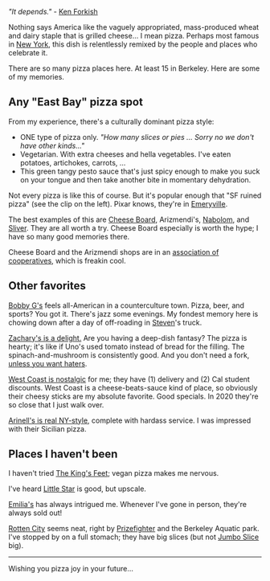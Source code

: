 *"It depends."* - [Ken Forkish](https://kensartisan.com/elements-of-pizza/)

Nothing says America like the vaguely appropriated, mass-produced wheat and dairy staple that is grilled cheese... I mean pizza. Perhaps most famous in [New York](http://www.sliceharvester.com/), this dish is relentlessly remixed by the people and places who celebrate it.

There are so many pizza places here. At least 15 in Berkeley. Here are some of my memories.

## Any "East Bay" pizza spot

From my experience, there's a culturally dominant pizza style:

* ONE type of pizza only. *"How many slices or pies ... Sorry no we don't have other kinds..."*
* Vegetarian. With extra cheeses and hella vegetables. I've eaten potatoes, artichokes, carrots, ...
* This green tangy pesto sauce that's just spicy enough to make you suck on your tongue and then take another bite in momentary dehydration.

Not every pizza is like this of course. But it's popular enough that "SF ruined pizza" (see the clip on the left). Pixar knows, they're in [Emeryville](https://en.wikipedia.org/wiki/Emeryville,_California).

The best examples of this are [Cheese Board](https://cheeseboardcollective.coop/pizza/), Arizmendi's, [Nabolom](https://www.nabolombakery.com/), and [Sliver](https://www.sliverpizzeria.com/). They are all worth a try. Cheese Board especially is worth the hype; I have so many good memories there.

Cheese Board and the Arizmendi shops are in an [association of cooperatives](http://arizmendibakery.coop/), which is freakin cool.

## Other favorites

[Bobby G's](https://bobbygspizzeria.com/) feels all-American in a counterculture town. Pizza, beer, and sports? You got it. There's jazz some evenings. My fondest memory here is chowing down after a day of off-roading in [Steven](http://www.syadlowsky.com/)'s truck.

[Zachary's is a delight.](https://zacharys.com/) Are you having a deep-dish fantasy? The pizza is hearty; it's like if Uno's used tomato instead of bread for the filling. The spinach-and-mushroom is consistently good. And you don't need a fork, [unless you want haters](https://www.youtube.com/watch?v=cSBeXw07wGU).

[West Coast is nostalgic](https://www.westcoastpizza.com/) for me; they have (1) delivery and (2) Cal student discounts. West Coast is a cheese-beats-sauce kind of place, so obviously their cheesy sticks are my absolute favorite. Good specials. In 2020 they're so close that I just walk over.

[Arinell's is real NY-style](https://www.yelp.com/biz/arinell-pizza-berkeley-2), complete with hardass service. I was impressed with their Sicilian pizza.

## Places I haven't been

I haven't tried [The King's Feet](https://www.thekingsfeet.com/); vegan pizza makes me nervous.

I've heard [Little Star](https://www.littlestarsolano.com/) is good, but upscale.

[Emilia's](http://emiliaspizzeria.com/) has always intrigued me. Whenever I've gone in person, they're always sold out!

[Rotten City](http://www.rottencitypizza.com/) seems neat, right by [Prizefighter](https://www.prizefighterbar.com/) and the Berkeley Aquatic park. I've stopped by on a full stomach; they have big slices (but not [Jumbo Slice](https://dc.eater.com/2016/12/14/13883596/jumbo-slice-crawl-dc-pizza-mart-bolis-rankings#jumbo-slice-at-pizza-mart) big).

---

Wishing you pizza joy in your future...
